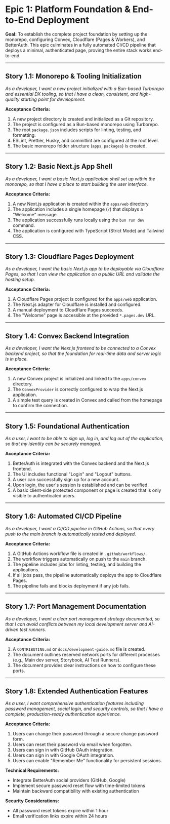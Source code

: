 # Epic 1: Platform Foundation & End-to-End Deployment

**Goal:** To establish the complete project foundation by setting up the monorepo, configuring Convex, Cloudflare (Pages & Workers), and BetterAuth. This epic culminates in a fully automated CI/CD pipeline that deploys a minimal, authenticated page, proving the entire stack works end-to-end.

---

## Story 1.1: Monorepo & Tooling Initialization

_As a developer, I want a new project initialized with a Bun-based Turborepo and essential DX tooling, so that I have a clean, consistent, and high-quality starting point for development._

**Acceptance Criteria:**

1.  A new project directory is created and initialized as a Git repository.
2.  The project is configured as a Bun-based monorepo using Turborepo.
3.  The root `package.json` includes scripts for linting, testing, and formatting.
4.  ESLint, Prettier, Husky, and commitlint are configured at the root level.
5.  The basic monorepo folder structure (`apps`, `packages`) is created.

---

## Story 1.2: Basic Next.js App Shell

_As a developer, I want a basic Next.js application shell set up within the monorepo, so that I have a place to start building the user interface._

**Acceptance Criteria:**

1.  A new Next.js application is created within the `apps/web` directory.
2.  The application includes a single homepage (`/`) that displays a "Welcome" message.
3.  The application successfully runs locally using the `bun run dev` command.
4.  The application is configured with TypeScript (Strict Mode) and Tailwind CSS.

---

## Story 1.3: Cloudflare Pages Deployment

_As a developer, I want the basic Next.js app to be deployable via Cloudflare Pages, so that I can view the application on a public URL and validate the hosting setup._

**Acceptance Criteria:**

1.  A Cloudflare Pages project is configured for the `apps/web` application.
2.  The Next.js adapter for Cloudflare is installed and configured.
3.  A manual deployment to Cloudflare Pages succeeds.
4.  The "Welcome" page is accessible at the provided `*.pages.dev` URL.

---

## Story 1.4: Convex Backend Integration

_As a developer, I want the Next.js frontend to be connected to a Convex backend project, so that the foundation for real-time data and server logic is in place._

**Acceptance Criteria:**

1.  A new Convex project is initialized and linked to the `apps/convex` directory.
2.  The `ConvexProvider` is correctly configured to wrap the Next.js application.
3.  A simple test query is created in Convex and called from the homepage to confirm the connection.

---

## Story 1.5: Foundational Authentication

_As a user, I want to be able to sign up, log in, and log out of the application, so that my identity can be securely managed._

**Acceptance Criteria:**

1.  BetterAuth is integrated with the Convex backend and the Next.js frontend.
2.  The UI includes functional "Login" and "Logout" buttons.
3.  A user can successfully sign up for a new account.
4.  Upon login, the user's session is established and can be verified.
5.  A basic client-side protected component or page is created that is only visible to authenticated users.

---

## Story 1.6: Automated CI/CD Pipeline

_As a developer, I want a CI/CD pipeline in GitHub Actions, so that every push to the main branch is automatically tested and deployed._

**Acceptance Criteria:**

1.  A GitHub Actions workflow file is created in `.github/workflows/`.
2.  The workflow triggers automatically on push to the `main` branch.
3.  The pipeline includes jobs for linting, testing, and building the applications.
4.  If all jobs pass, the pipeline automatically deploys the app to Cloudflare Pages.
5.  The pipeline fails and blocks deployment if any job fails.

---

## Story 1.7: Port Management Documentation

_As a developer, I want a clear port management strategy documented, so that I can avoid conflicts between my local development server and AI-driven test runners._

**Acceptance Criteria:**

1.  A `CONTRIBUTING.md` or `docs/development-guide.md` file is created.
2.  The document outlines reserved network ports for different processes (e.g., Main dev server, Storybook, AI Test Runners).
3.  The document provides clear instructions on how to configure these ports.

---

## Story 1.8: Extended Authentication Features

_As a user, I want comprehensive authentication features including password management, social login, and security controls, so that I have a complete, production-ready authentication experience._

**Acceptance Criteria:**

1. Users can change their password through a secure change password form.
2. Users can reset their password via email when forgotten.
3. Users can sign in with GitHub OAuth integration.
4. Users can sign in with Google OAuth integration.
5. Users can enable "Remember Me" functionality for persistent sessions.

**Technical Requirements:**

- Integrate BetterAuth social providers (GitHub, Google)
- Implement secure password reset flow with time-limited tokens
- Maintain backward compatibility with existing authentication

**Security Considerations:**

- All password reset tokens expire within 1 hour
- Email verification links expire within 24 hours
